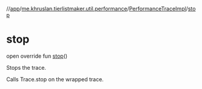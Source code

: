 //[app](../../../index.md)/[me.khruslan.tierlistmaker.util.performance](../index.md)/[PerformanceTraceImpl](index.md)/[stop](stop.md)

# stop

open override fun [stop](stop.md)()

Stops the trace.

Calls Trace.stop on the wrapped trace.
